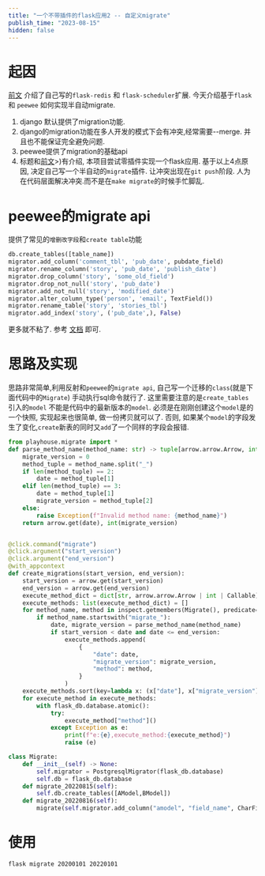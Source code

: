 ```yaml
---
title: "一个不带插件的flask应用2 -- 自定义migrate"
publish_time: "2023-08-15"
hidden: false
---
```

# 起因

[前文](https://chaleaoch.com/post/%E4%B8%80%E4%B8%AA%E4%B8%8D%E5%B8%A6%E6%8F%92%E4%BB%B6%E7%9A%84flask%E5%BA%94%E7%94%A8/ "一个不带插件的flask应用") 介绍了自己写的`flask-redis` 和 `flask-scheduler`扩展. 今天介绍基于`flask` 和 `peewee` 如何实现半自动migrate.

1. django 默认提供了migration功能.
2. django的migration功能在多人开发的模式下会有冲突,经常需要--merge. 并且也不能保证完全避免问题.
3. peewee提供了migration的基础api
4. 标题和[前文](https://chaleaoch.com/post/%E4%B8%80%E4%B8%AA%E4%B8%8D%E5%B8%A6%E6%8F%92%E4%BB%B6%E7%9A%84flask%E5%BA%94%E7%94%A8/ "一个不带插件的flask应用")>)有介绍, 本项目尝试零插件实现一个flask应用.
基于以上4点原因, 决定自己写一个半自动的`migrate`插件. 让冲突出现在`git push`阶段. 人为在代码层面解决冲突.而不是在`make migrate`的时候手忙脚乱.

# peewee的migrate api

提供了常见的`增删改字段`和`create table`功能

```python
db.create_tables([table_name])
migrator.add_column('comment_tbl', 'pub_date', pubdate_field)
migrator.rename_column('story', 'pub_date', 'publish_date')
migrator.drop_column('story', 'some_old_field')
migrator.drop_not_null('story', 'pub_date')
migrator.add_not_null('story', 'modified_date')
migrator.alter_column_type('person', 'email', TextField())
migrator.rename_table('story', 'stories_tbl')
migrator.add_index('story', ('pub_date',), False)
```

更多就不粘了. 参考 [文档](http://docs.peewee-orm.com/en/latest/peewee/playhouse.html#supported-operations) 即可.

# 思路及实现

思路非常简单,利用反射和`peewee`的`migrate api`, 自己写一个迁移的`class`(就是下面代码中的`Migrate`) 手动执行sql命令就行了.
这里需要注意的是`create_tables` 引入的`model` 不能是代码中的最新版本的`model`. 必须是在刚刚创建这个`model`是的一个快照, 实现起来也很简单, 做一份拷贝就可以了.
否则, 如果某个`model`的字段发生了变化,`create`新表的同时又`add`了一个同样的字段会报错.

```python
from playhouse.migrate import *
def parse_method_name(method_name: str) -> tuple[arrow.arrow.Arrow, int]:
    migrate_version = 0
    method_tuple = method_name.split("_")
    if len(method_tuple) == 2:
        date = method_tuple[1]
    elif len(method_tuple) == 3:
        date = method_tuple[1]
        migrate_version = method_tuple[2]
    else:
        raise Exception(f"Invalid method name: {method_name}")
    return arrow.get(date), int(migrate_version)


@click.command("migrate")
@click.argument("start_version")
@click.argument("end_version")
@with_appcontext
def create_migrations(start_version, end_version):
    start_version = arrow.get(start_version)
    end_version = arrow.get(end_version)
    execute_method_dict = dict[str, arrow.arrow.Arrow | int | Callable]
    execute_methods: list(execute_method_dict) = []
    for method_name, method in inspect.getmembers(Migrate(), predicate=inspect.ismethod):
        if method_name.startswith("migrate_"):
            date, migrate_version = parse_method_name(method_name)
            if start_version < date and date <= end_version:
                execute_methods.append(
                    {
                        "date": date,
                        "migrate_version": migrate_version,
                        "method": method,
                    }
                )
    execute_methods.sort(key=lambda x: (x["date"], x["migrate_version"]))
    for execute_method in execute_methods:
        with flask_db.database.atomic():
            try:
                execute_method["method"]()
            except Exception as e:
                print(f"e:{e},execute_method:{execute_method}")
                raise (e)

class Migrate:
    def __init__(self) -> None:
        self.migrator = PostgresqlMigrator(flask_db.database)
        self.db = flask_db.database
    def migrate_20220815(self):
        self.db.create_tables([AModel,BModel])
    def migrate_20220816(self):
        migrate(self.migrator.add_column("amodel", "field_name", CharField(max_length=255, null=True)))
```

# 使用

`flask migrate 20200101 20220101`
